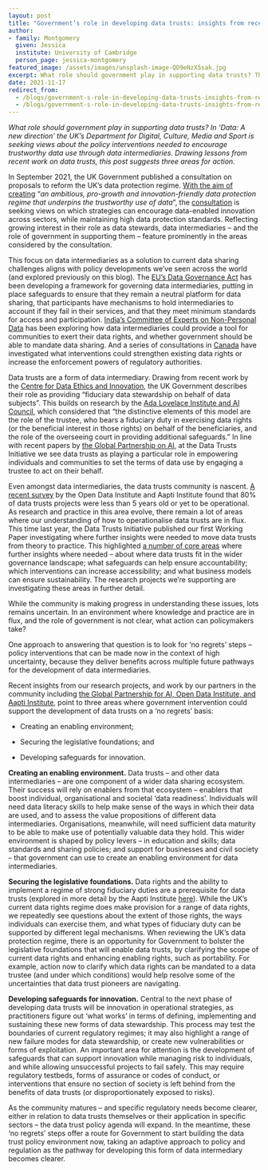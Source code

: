 ```yaml
---
layout: post
title: "Government’s role in developing data trusts: insights from recent research and practice"
author:
- family: Montgomery
  given: Jessica
  institute: University of Cambridge
  person_page: jessica-montgomery
featured_image: /assets/images/unsplash-image-QD9eNzX5sak.jpg
excerpt: What role should government play in supporting data trusts? The UK’s Department for Digital, Culture, Media and Sport is currently seeking views about the policy interventions needed to encourage trustworthy data use through data intermediaries. Drawing lessons from recent work on data trusts, this post suggests three areas for action.
date: 2021-11-17
redirect_from:
  - /blogs/government-s-role-in-developing-data-trusts-insights-from-recent-research-and-practice
  - /blogs/government-s-role-in-developing-data-trusts-insights-from-recent-research-and-practice/
---
```


*What role should government play in supporting data trusts? In ‘Data: A
new direction’ the UK’s Department for Digital, Culture, Media and Sport
is seeking views about the policy interventions needed to encourage
trustworthy data use through data intermediaries. Drawing lessons from
recent work on data trusts, this post suggests three areas for action.*

In September 2021, the UK Government published a consultation on
proposals to reform the UK’s data protection regime. [With the aim of
creating](https://www.gov.uk/government/news/uk-launches-data-reform-to-boost-innovation-economic-growth-and-protect-the-public) “*an
ambitious, pro-growth and innovation-friendly data protection regime
that underpins the trustworthy use of data*”, the [consultation](https://assets.publishing.service.gov.uk/government/uploads/system/uploads/attachment_data/file/1022315/Data_Reform_Consultation_Document__Accessible_.pdf) is
seeking views on which strategies can encourage data-enabled innovation
across sectors, while maintaining high data protection standards.
Reflecting growing interest in their role as data stewards, data
intermediaries – and the role of government in supporting them – feature
prominently in the areas considered by the consultation.

This focus on data intermediaries as a solution to current data sharing
challenges aligns with policy developments we’ve seen across the world
(and explored previously on this blog). The [EU’s Data Governance
Act](https://datatrusts.uk/blogs/data-trusts-and-the-draft-data-governance-act) has
been developing a framework for governing data intermediaries, putting
in place safeguards to ensure that they remain a neutral platform for
data sharing, that participants have mechanisms to hold intermediaries
to account if they fail in their services, and that they meet minimum
standards for access and participation. [India’s Committee of Experts on
Non-Personal
Data](https://datatrusts.uk/blogs/where-next-for-proposals-from-indias-committee-of-experts-on-non-personal-data-in-conversation-with-astha-kapoor-and-sylvie-delacroix) has
been exploring how data intermediaries could provide a tool for
communities to exert their data rights, and whether government should be
able to mandate data sharing. And a series of consultations in [Canada](https://datatrusts.uk/blogs/international-policy-developments) have
investigated what interventions could strengthen existing data rights or
increase the enforcement powers of regulatory authorities.  

Data trusts are a form of data intermediary. Drawing from recent work by
the [Centre for Data Ethics and
Innovation](https://www.gov.uk/government/publications/unlocking-the-value-of-data-exploring-the-role-of-data-intermediaries/unlocking-the-value-of-data-exploring-the-role-of-data-intermediaries),
the UK Government describes their role as providing “fiduciary data
stewardship on behalf of data subjects”. This builds on research by
the [Ada Lovelace Institute and
AI
Council](https://www.adalovelaceinstitute.org/report/legal-mechanisms-data-stewardship/),
which considered that “the distinctive elements of this model are the
role of the trustee, who bears a fiduciary duty in exercising data
rights (or the beneficial interest in those rights) on behalf of the
beneficiaries, and the role of the overseeing court in providing
additional safeguards.” In line with recent papers by [the Global Partnership on
AI,](https://ceimia.org/wp-content/uploads/2021/07/2021-07-09-GPAI-summary-understanding-data-trusts-updated.docx.pdf) at
the Data Trusts Initiative we see data trusts as playing a particular
role in empowering individuals and communities to set the terms of data
use by engaging a trustee to act on their behalf. 

Even amongst data intermediaries, the data trusts community is
nascent. [A recent
survey](https://gpai.ai/projects/data-governance/data-trusts/enabling-data-sharing-for-social-benefit-data-trusts-interim-report.pdf) by
the Open Data Institute and Aapti Institute found that 80% of data
trusts projects were less than 5 years old or yet to be operational. As
research and practice in this area evolve, there remain a lot of areas
where our understanding of how to operationalise data trusts are in
flux. This time last year, the Data Trusts Initiative published our
first Working Paper investigating where further insights were needed to
move data trusts from theory to practice. This highlighted [a number of core
areas](https://datatrusts.uk/blogs/moving-from-theory-to-practice-how-do-we-create-real-world-data-trusts) where
further insights where needed – about where data trusts fit in the wider
governance landscape; what safeguards can help ensure accountability;
which interventions can increase accessibility; and what business models
can ensure sustainability. The research projects we’re supporting are
investigating these areas in further detail.  

While the community is making progress in understanding these issues,
lots remains uncertain. In an environment where knowledge and practice
are in flux, and the role of government is not clear, what action can
policymakers take?

One approach to answering that question is to look for ‘no regrets’
steps – policy interventions that can be made now in the context of high
uncertainty, because they deliver benefits across multiple future
pathways for the development of data intermediaries. 

Recent insights from our research projects, and work by our partners in
the community including [the
Global Partnership for AI, Open Data Institute, and Aapti
Institute](https://gpai.ai/projects/data-governance/data-trusts/enabling-data-sharing-for-social-benefit-data-trusts-interim-report.pdf),
point to three areas where government intervention could support the
development of data trusts on a ‘no regrets’ basis:

- Creating an enabling environment;

- Securing the legislative foundations; and

- Developing safeguards for innovation.

**Creating an enabling environment.** Data trusts – and other data
intermediaries – are one component of a wider data sharing ecosystem.
Their success will rely on enablers from that ecosystem – enablers that
boost individual, organisational and societal ‘data readiness’.
Individuals will need data literacy skills to help make sense of the
ways in which their data are used, and to assess the value propositions
of different data intermediaries. Organisations, meanwhile, will need
sufficient data maturity to be able to make use of potentially valuable
data they hold. This wider environment is shaped by policy levers – in
education and skills; data standards and sharing policies; and support
for businesses and civil society – that government can use to create an
enabling environment for data intermediaries. 

**Securing the legislative foundations.** Data rights and the ability to
implement a regime of strong fiduciary duties are a prerequisite for
data trusts (explored in more detail by the Aapti Institute [here](https://gpai.ai/projects/data-governance/data-trusts/enabling-data-sharing-for-social-benefit-data-trusts-interim-report.pdf)).
While the UK’s current data rights regime does make provision for a
range of data rights, we repeatedly see questions about the extent of
those rights, the ways individuals can exercise them, and what types of
fiduciary duty can be supported by different legal mechanisms. When
reviewing the UK’s data protection regime, there is an opportunity for
Government to bolster the legislative foundations that will enable data
trusts, by clarifying the scope of current data rights and enhancing
enabling rights, such as portability. For example, action now to clarify
which data rights can be mandated to a data trustee (and under which
conditions) would help resolve some of the uncertainties that data trust
pioneers are navigating.

**Developing safeguards for innovation.** Central to the next phase of
developing data trusts will be innovation in operational strategies, as
practitioners figure out ‘what works’ in terms of defining, implementing
and sustaining these new forms of data stewardship. This process may
test the boundaries of current regulatory regimes; it may also highlight
a range of new failure modes for data stewardship, or create new
vulnerabilities or forms of exploitation. An important area for
attention is the development of safeguards that can support innovation
while managing risk to individuals, and while allowing unsuccessful
projects to fail safely. This may require regulatory testbeds, forms of
assurance or codes of conduct, or interventions that ensure no section
of society is left behind from the benefits of data trusts (or
disproportionately exposed to risks).

As the community matures – and specific regulatory needs become clearer,
either in relation to data trusts themselves or their application in
specific sectors – the data trust policy agenda will expand. In the
meantime, these ‘no regrets’ steps offer a route for Government to start
building the data trust policy environment now, taking an adaptive
approach to policy and regulation as the pathway for developing this
form of data intermediary becomes clearer.

